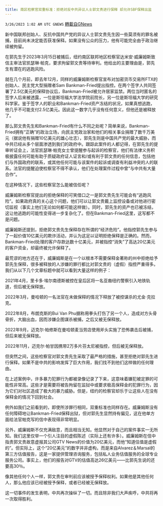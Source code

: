 ```yaml
---
title: 南区检察官双重标准：拒绝对反中共异议人士郭文贵进行保释 却允许SBF保释出监
---
```

`3/26/2023 1:02 AM UTC GNEWS` [轉載自GNews](https://gnews.org/articles/1046671)

新中国联邦创始人、反抗中国共产党的异议人士郭文贵先生因一些莫须有的罪名被捕，目前尚未决定能否获准保释。如果没有公众的压力，他有可能完全由于政治继续被拘留。

在郭先生于2023年3月15日被捕后，纽约南区联邦地区检察官达米安·威廉姆斯致信主审法官凯瑟琳·帕克，要求拘留郭文贵等待审判。他给出的主要理由是，郭先生有潜在的逃跑风险。

就在几个月前，即去年12月，同样的威廉姆斯检察官宣布对加密货币交易所FTX的创始人、民主党大型捐赠者Sam Bankman-Fried提出指控。在两个签字人共同签署了2.5亿美元的保释协议后，Bankman-Fried被允许居家监禁。两位当时匿名的签字人后来被透露，一位是斯坦福大学法学院前院长，另一位是斯坦福大学的研究科学家。鉴于签字人的职业和Bankman-Fried资产冻结的状况，如果真想逃跑，他几乎不可能支付2.5亿美元。因此这一数字几乎没有任何意义，但他还是被释放了。

那么郭文贵先生和Bankman-Fried有什么不同之处呢？简单来说，Bankman-Fried拥有“正确”的政治立场，向民主党政治家和他们的相关事业捐赠了数千万美元（据说他有捐赠10亿美元的雄心壮志），郭先生则是中国共产党的最大威胁，而中共已经从多个层面渗透到我们的政府中。跟踪此案件的人都记得，在郭先生的提审听证会上，法官凯瑟琳·帕克女士曾提醒参与起诉的检察官，他们有法律义务积极披露任何可能有助于质疑政府证人证言和/或有利于郭文贵的任何信息，包括他们与外国政府的联系，或其他任何可能与该案件的起诉或调查有利益冲突的人的联系。法官的提醒迫使检察官不得不承认，他们在处理案件过程中曾“与中共有大量合作”。

在这种情况下，这些检察官怎么能被信任呢？

威廉姆斯检察官提出的拒绝保释的可笑借口之一是郭文贵先生可能会有“逃跑风险”。如果政府真的关心这个问题，他们可以让郭文贵戴上监控设备或对他进行密切监视（事实上他们无论如何都可能这样做）。同时，郭先生的资产也已被冻结，这让他逃跑的可能性变得进一步复杂化了。但在Bankman-Fried这里，这写都不是问题。

威廉姆斯还提到，拒绝郭文贵先生保释存在所谓的“经济危险”。他指控郭先生参与了一起价值10亿美元的欺诈活动，并认为这足以证明拒绝保释是正确的。然而，Bankman-Fried处理的客户存款达数十亿美元，并被指控“消失”了高达20亿美元的客户资金，却最终被允许保释了。

最荒谬的地方还在于，威廉姆斯是在一个以根本不需要保释金著称的州中拒绝给予郭先生保释，很多被释放的人涉嫌的罪行都比对郭文贵的（虚假）指控严重得多。我们从以下几个文章标题中就可以看到大量这样的例子：

2021年4月，里卡多·埃尔南德斯被控在皇后区将一名亚裔纽约警察引入地铁轨道，但后被无保释放。

2022年3月，曼哈顿的一名法官在未做保释的情况下释放了被控谋杀的尤金·克拉克。

2022年8月，布朗克斯的Bui Van Phu据称用拳头打伤了另一个人，造成对方头骨骨折，大脑出血，因而涉嫌企图谋杀被捕，之后又被无保释放。

2022年9月，迈克尔·帕修斯在曼哈顿麦当劳店使用斧头实施了恐怖袭击后被捕，但后来被无保释放。

2022年11月，迈克尔·帕甘因携带2万多片芬太尼被指控，但后被无保释放。

但突然之间，这些检察官对郭文贵先生采取了最严格的措施，甚至拒绝对郭先生进行保释。如果不是中共的影响发挥了巨大作用，我们找不到他们这样做的任何理由。

在上述案例中，许多暴力犯罪行为都被录像记录了下来，这意味着嫌犯被定罪的可能性非常高。这些才是需要将被告拘留在监狱中或要求极高保释金的犯罪行为，因为它们对社区造成了极大的暴力威胁。但是，纽约的检察官却乐于让这些人在没有保释金的情况下回到社会。

例外如我们之前看到的，即使所涉罪行相同，双重标准也同样存在。威廉姆斯没有任何障碍地让Bankman-Fried保释出狱，但对郭先生显然持有偏见，这在他单方面给法官帕克写的信中表现得非常明显。

另外，威廉姆斯不仅充满敌意，而且相当无知。他显然对于自己的案件事实一无所知。我们这里仅举一个引人注目的虚假陈述（实际上还有许多）。威廉姆斯在信中指责郭文贵故意虚报其公司GTV News的价值为20亿美元，而他“知道估值是虚假的”。但实际上，这个“20亿美元”的数字并非虚构，而是来自Alvarez＆Marsal的第三方估值报告，这是一家提供管理咨询服务，包括私人业务估值服务的全球专业服务公司。事实上，他们的报告对GTV的估值高达26亿美元——比郭先生说的还要高30％。

像其他任何个人一样，郭文贵在审判前应该被授予保释权利。如果他是其他任何人，那么他应该已经被授予保释，或者已经被无保释放。

这一切事件的发生表明，中共再次操纵了一切。而且除非我们大声疾呼，中共将再一次取得胜利。

